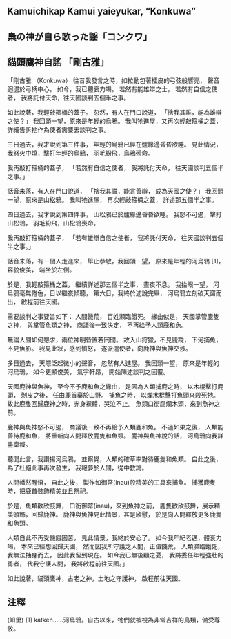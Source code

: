 ## Kamuichikap Kamui yaieyukar, “Konkuwa” 
## 梟の神が自ら歌った謡「コンクワ」
## 貓頭鷹神自謠 「剛古雅」 

「剛古雅 （Konkuwa）
往昔我發言之時，如拉動包著櫻皮的弓弦般響亮，
聲音迴盪於弓柄中心。
如今，我已體衰力竭。
若然有能雄辯之士，
若然有自信之使者，
我將託付天命，往天國談判五個半之事。

如此說著，我輕敲箍桶的蓋子。
忽然，有人在門口說道，
「捨我其誰，能為雄辯之使？」
我回頭一望，原來是年輕的烏鴉。
我叫牠進屋，又再次輕敲箍桶之蓋，
詳細告訴牠作為使者需要去談判之事。

三日過去，我才說到第三件事，
年輕的烏鴉已經在爐緣邊昏昏欲睡。
見此情況，我怒火中燒，擊打年輕的烏鴉，
羽毛紛飛，烏鴉殞命。

我再敲打箍桶的蓋子，
「若然有自信之使者，
我將託付天命，
往天國談判五個半之事。」

話音未落，有人在門口說道，
「捨我其誰，能言善辯，
成為天國之使？」
我回頭一望，原來是山松鴉。
我叫牠進屋，
再次輕敲箍桶之蓋，
詳述那五個半之事。

四日過去，我才說到第四件事，
山松鴉已於爐緣邊昏昏欲睡。
我怒不可遏，擊打山松鴉，
羽毛紛飛，山松鴉喪命。

我再敲打箍桶的蓋子，
「若有雄辯自信之使者，
我將託付天命，
往天國談判五個半之事。」

話音未落，有一個人走進來，
舉止恭敬，我回頭一望，
原來是年輕的河烏鴉 [1]，
容貌俊美，
端坐於左側。

於是，我輕敲箍桶之蓋，
繼續詳述那五個半之事，
晝夜不息。
我抬眼一望，
河烏鴉毫無倦色，日以繼夜傾聽，
第六日，我終於述說完畢，
河烏鴉立刻破天窗而出，
啟程前往天國。

需要談判之事要旨如下：
人間饑荒，
百姓瀕臨餓死。
緣由似是，
天國掌管鹿隻之神，
與掌管魚類之神，
商議後一致決定，
不再給予人類鹿和魚。

無論人間如何懇求，兩位神明皆置若罔聞。
故入山狩獵，不見鹿蹤，
下河捕魚，不見魚影。
我見此狀，感到憤怒，
遂派遣使者，向鹿神與魚神交涉。

多日過去，
天際泛起微小的聲音，
忽然有人進屋。
我回頭一望，
原來是年輕的河烏鴉，
如今更顯俊美，
氣宇軒昂，
開始陳述談判之回覆。

天國鹿神與魚神，
至今不予鹿和魚之緣由，
是因為人類捕鹿之時，
以木棍擊打鹿頭，
剝皮之後，
任由鹿首棄於山野。
捕魚之時，
以爛木棍擊打魚頭來殺死牠。
故此鹿隻回歸鹿神之時，赤身裸體，哭泣不止。
魚類口銜腐爛木頭，來到魚神之前。

鹿神與魚神怒不可遏，
商議後一致不再給予人類鹿和魚。
不過如果之後，
人類能善待鹿和魚，
將重新向人間釋放鹿隻和魚類。
鹿神與魚神說的話，
河烏鴉向我詳盡稟報。

聽聞此言，我讚揚河烏鴉，
並察覺，人類的確草率對待鹿隻和魚類。
自此之後，為了杜絕此事再次發生，
我報夢於人間，從中教誨。

人間幡然醒悟，
自此之後，
製作如御幣(inau)般精美的工具來捕魚。
捕獲鹿隻時，把鹿首裝飾精美並且祭祀。

於是，魚類歡欣鼓舞，
口銜御幣(inau)，來到魚神之前，
鹿隻歡欣鼓舞，展示精美頭飾，回歸鹿神。
鹿神與魚神見此情景，甚是欣慰，
於是向人間釋放更多鹿隻和魚類。

人類自此不再受饑餓困苦，
見此情景，我終於安心了。
如今我年紀老邁，體衰力竭，
本來已經想回歸天國，
然而因我所守護之人間，正值饑荒，
人類瀕臨餓死，
我無法抽身而去，
因此我留到現在。
如今我已無後顧之憂，
我將委任年輕強壯的勇者，
代我守護人間，
我將啟程前往天國。」

如此說著，貓頭鷹神，古老之神，土地之守護神，
啟程前往天國。

## 注釋
(知里)
[1] katken......河烏鴉。自古以來，牠們就被視為非常吉祥的鳥類，備受尊敬。